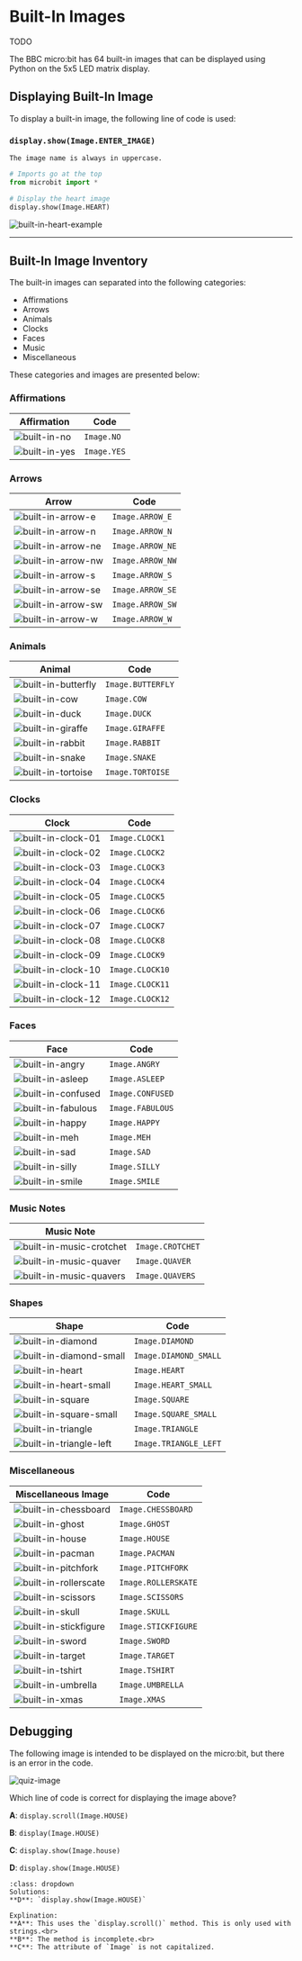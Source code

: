 # Built-In Images

TODO

The BBC micro:bit has 64 built-in images that can be displayed using Python on the 5x5 LED matrix display.

## Displaying Built-In Image

To display a built-in image, the following line of code is used:

### `display.show(Image.ENTER_IMAGE)`



```{note}
The image name is always in uppercase.
```



```python
# Imports go at the top
from microbit import *

# Display the heart image
display.show(Image.HEART)       

```

![built-in-heart-example](assets/built-in-heart-example.png)

---

## Built-In Image Inventory

The built-in images can separated into the following categories:

- Affirmations
- Arrows
- Animals
- Clocks
- Faces
- Music
- Miscellaneous

These categories and images are presented below:

### Affirmations

| Affirmation                              | Code        |
| ---------------------------------------- | ----------- |
| ![built-in-no](assets/built-in-no.png)   | `Image.NO`  |
| ![built-in-yes](assets/built-in-yes.png) | `Image.YES` |



### Arrows

| Arrow                                              | Code             |
| -------------------------------------------------- | ---------------- |
| ![built-in-arrow-e](assets/built-in-arrow-e.png)   | `Image.ARROW_E`  |
| ![built-in-arrow-n](assets/built-in-arrow-n.png)   | `Image.ARROW_N`  |
| ![built-in-arrow-ne](assets/built-in-arrow-ne.png) | `Image.ARROW_NE` |
| ![built-in-arrow-nw](assets/built-in-arrow-nw.png) | `Image.ARROW_NW` |
| ![built-in-arrow-s](assets/built-in-arrow-s.png)   | `Image.ARROW_S`  |
| ![built-in-arrow-se](assets/built-in-arrow-se.png) | `Image.ARROW_SE` |
| ![built-in-arrow-sw](assets/built-in-arrow-sw.png) | `Image.ARROW_SW` |
| ![built-in-arrow-w](assets/built-in-arrow-w.png)   | `Image.ARROW_W`  |



### Animals

| Animal                                               | Code              |
| ---------------------------------------------------- | ----------------- |
| ![built-in-butterfly](assets/built-in-butterfly.png) | `Image.BUTTERFLY` |
| ![built-in-cow](assets/built-in-cow.png)             | `Image.COW`       |
| ![built-in-duck](assets/built-in-duck.png)           | `Image.DUCK`      |
| ![built-in-giraffe](assets/built-in-giraffe.png)     | `Image.GIRAFFE`   |
| ![built-in-rabbit](assets/built-in-rabbit.png)       | `Image.RABBIT`    |
| ![built-in-snake](assets/built-in-snake.png)         | `Image.SNAKE`     |
| ![built-in-tortoise](assets/built-in-tortoise.png)   | `Image.TORTOISE`  |



### Clocks

| Clock                                              | Code            |
| -------------------------------------------------- | --------------- |
| ![built-in-clock-01](assets/built-in-clock-01.png) | `Image.CLOCK1`  |
| ![built-in-clock-02](assets/built-in-clock-02.png) | `Image.CLOCK2`  |
| ![built-in-clock-03](assets/built-in-clock-03.png) | `Image.CLOCK3`  |
| ![built-in-clock-04](assets/built-in-clock-04.png) | `Image.CLOCK4`  |
| ![built-in-clock-05](assets/built-in-clock-05.png) | `Image.CLOCK5`  |
| ![built-in-clock-06](assets/built-in-clock-06.png) | `Image.CLOCK6`  |
| ![built-in-clock-07](assets/built-in-clock-07.png) | `Image.CLOCK7`  |
| ![built-in-clock-08](assets/built-in-clock-08.png) | `Image.CLOCK8`  |
| ![built-in-clock-09](assets/built-in-clock-09.png) | `Image.CLOCK9`  |
| ![built-in-clock-10](assets/built-in-clock-10.png) | `Image.CLOCK10` |
| ![built-in-clock-11](assets/built-in-clock-11.png) | `Image.CLOCK11` |
| ![built-in-clock-12](assets/built-in-clock-12.png) | `Image.CLOCK12` |



### Faces

| Face                                               | Code             |
| -------------------------------------------------- | ---------------- |
| ![built-in-angry](assets/built-in-angry.png)       | `Image.ANGRY`    |
| ![built-in-asleep](assets/built-in-asleep.png)     | `Image.ASLEEP`   |
| ![built-in-confused](assets/built-in-confused.png) | `Image.CONFUSED` |
| ![built-in-fabulous](assets/built-in-fabulous.png) | `Image.FABULOUS` |
| ![built-in-happy](assets/built-in-happy.png)       | `Image.HAPPY`    |
| ![built-in-meh](assets/built-in-meh.png)           | `Image.MEH`      |
| ![built-in-sad](assets/built-in-sad.png)           | `Image.SAD`      |
| ![built-in-silly](assets/built-in-silly.png)       | `Image.SILLY`    |
| ![built-in-smile](assets/built-in-smile.png)       | `Image.SMILE`    |



### Music Notes

| Music Note                                                   |                  |
| ------------------------------------------------------------ | ---------------- |
| ![built-in-music-crotchet](assets/built-in-music-crotchet.png) | `Image.CROTCHET` |
| ![built-in-music-quaver](assets/built-in-music-quaver.png)   | `Image.QUAVER`   |
| ![built-in-music-quavers](assets/built-in-music-quavers.png) | `Image.QUAVERS`  |



### Shapes

| Shape                                                        | Code                  |
| ------------------------------------------------------------ | --------------------- |
| ![built-in-diamond](assets/built-in-diamond.png)             | `Image.DIAMOND`       |
| ![built-in-diamond-small](assets/built-in-diamond-small.png) | `Image.DIAMOND_SMALL` |
| ![built-in-heart](assets/built-in-heart.png)                 | `Image.HEART`         |
| ![built-in-heart-small](assets/built-in-heart-small.png)     | `Image.HEART_SMALL`   |
| ![built-in-square](assets/built-in-square.png)               | `Image.SQUARE`        |
| ![built-in-square-small](assets/built-in-square-small.png)   | `Image.SQUARE_SMALL`  |
| ![built-in-triangle](assets/built-in-triangle.png)           | `Image.TRIANGLE`      |
| ![built-in-triangle-left](assets/built-in-triangle-left.png) | `Image.TRIANGLE_LEFT` |



### Miscellaneous

| Miscellaneous Image                                      | Code                |
| -------------------------------------------------------- | ------------------- |
| ![built-in-chessboard](assets/built-in-chessboard.png)   | `Image.CHESSBOARD`  |
| ![built-in-ghost](assets/built-in-ghost.png)             | `Image.GHOST`       |
| ![built-in-house](assets/built-in-house.png)             | `Image.HOUSE`       |
| ![built-in-pacman](assets/built-in-pacman.png)           | `Image.PACMAN`      |
| ![built-in-pitchfork](assets/built-in-pitchfork.png)     | `Image.PITCHFORK`   |
| ![built-in-rollerscate](assets/built-in-rollerscate.png) | `Image.ROLLERSKATE` |
| ![built-in-scissors](assets/built-in-scissors.png)       | `Image.SCISSORS`    |
| ![built-in-skull](assets/built-in-skull.png)             | `Image.SKULL`       |
| ![built-in-stickfigure](assets/built-in-stickfigure.png) | `Image.STICKFIGURE` |
| ![built-in-sword](assets/built-in-sword.png)             | `Image.SWORD`       |
| ![built-in-target](assets/built-in-target.png)           | `Image.TARGET`      |
| ![built-in-tshirt](assets/built-in-tshirt.png)           | `Image.TSHIRT`      |
| ![built-in-umbrella](assets/built-in-umbrella.png)       | `Image.UMBRELLA`    |
| ![built-in-xmas](assets/built-in-xmas.png)               | `Image.XMAS`        |

## Debugging

The following image is intended to be displayed on the micro:bit, but there is an error in the code. 

![quiz-image](assets/quiz-image.png)

Which line of code is correct for displaying the image above?

**A**: `display.scroll(Image.HOUSE)`

**B**: `display(Image.HOUSE)`

**C**: `display.show(Image.house)`

**D**: `display.show(Image.HOUSE)`

```{admonition} Click here to reveal the solutions.
:class: dropdown
Solutions:
**D**: `display.show(Image.HOUSE)`

Explination:
**A**: This uses the `display.scroll()` method. This is only used with strings.<br>
**B**: The method is incomplete.<br>
**C**: The attribute of `Image` is not capitalized.
```